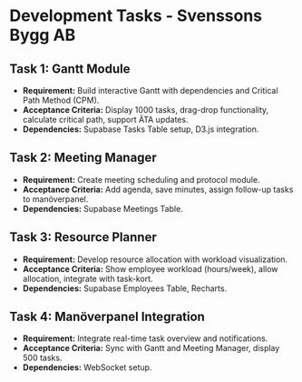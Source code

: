# Development Tasks - Svenssons Bygg AB
## Task 1: Gantt Module
- **Requirement:** Build interactive Gantt with dependencies and Critical Path Method (CPM).
- **Acceptance Criteria:** Display 1000 tasks, drag-drop functionality, calculate critical path, support ÄTA updates.
- **Dependencies:** Supabase Tasks Table setup, D3.js integration.
## Task 2: Meeting Manager
- **Requirement:** Create meeting scheduling and protocol module.
- **Acceptance Criteria:** Add agenda, save minutes, assign follow-up tasks to manöverpanel.
- **Dependencies:** Supabase Meetings Table.
## Task 3: Resource Planner
- **Requirement:** Develop resource allocation with workload visualization.
- **Acceptance Criteria:** Show employee workload (hours/week), allow allocation, integrate with task-kort.
- **Dependencies:** Supabase Employees Table, Recharts.
## Task 4: Manöverpanel Integration
- **Requirement:** Integrate real-time task overview and notifications.
- **Acceptance Criteria:** Sync with Gantt and Meeting Manager, display 500 tasks.
- **Dependencies:** WebSocket setup. 